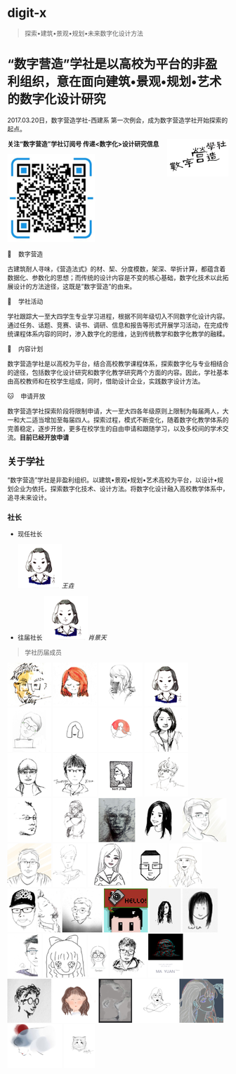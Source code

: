# digit-x
> 探索•建筑•景观•规划•未来数字化设计方法

# “数字营造”学社是以高校为平台的非盈利组织，意在面向建筑•景观•规划•艺术的数字化设计研究

2017.03.20日，数字营造学社-西建系 第一次例会，成为数字营造学社开始探索的起点。

<img src="./imgs/signature_black.png" height="auto" width="auto"  title="digit-x" style="float:right">

**关注“数字营造”学社订阅号  传递<数字化>设计研究信息**

<img src="./imgs/wechat.jpg" height="200" width="auto"  title="digit-x">

🐆&nbsp;&nbsp;&nbsp;&nbsp;数字营造

古建筑耐人寻味，《营造法式》的材、栔、分度模数，架深、举折计算，都蕴含着数据化、参数化的思想；而传统的设计内容是不变的核心基础，数字化技术以此拓展设计的方法途径，这既是”数字营造”的由来。

🐣&nbsp;&nbsp;&nbsp;&nbsp;学社活动

学社跟踪大一至大四学生专业学习进程，根据不同年级切入不同数字化设计内容。通过任务、话题、竞赛、读书、调研、信息和报告等形式开展学习活动，在完成传统课程体系内容的同时，渗入数字化的思维，达到传统教学和数字化教学的融糅。

🐞&nbsp;&nbsp;&nbsp;&nbsp;内容计划

数字营造学社是以高校为平台，结合高校教学课程体系，探索数字化与专业相结合的途径，包括数字化设计研究和数字化教学研究两个方面的内容。因此，学社基本由高校教师和在校学生组成，同时，借助设计企业，实践数字设计方法。

🐱&nbsp;&nbsp;&nbsp;&nbsp;申请开放

数字营造学社探索阶段将限制申请，大一至大四各年级原则上限制为每届两人，大一和大二适当增加至每届四人。探索过程，模式不断变化，随着数字化教学体系的完善稳定，逐步开放，更多在校学生的自由申请和跟随学习，以及多校间的学术交流。**目前已经开放申请**

## 关于学社
“数字营造”学社是非盈利组织。以建筑•景观•规划•艺术高校为平台，以设计•规划企业为依托，探索数字化技术、设计方法。将数字化设计融入高校教学体系中，追寻未来设计。
### 社长

* 现任社长

  <img title="Wang Yaoyao(Artist)The little flower lies in the dust.It sought the path of the butterfly." src="./imgs/0005.jpg" height="100" width="auto" /><em>王垚</em>

* 往届社长
  <img title="Wang Yaoyao(Artist)The little flower lies in the dust.It sought the path of the butterfly." src="./imgs/0005.jpg" height="100" width="auto" /><em>肖景天</em>

> 学社历届成员

<p float="left">
  <img title="richie bao(Designer)Living from your heart!" src="./imgs/0002.jpg" height="100" width="auto"/>
  <img title="Dora Wang(Planner)Doing real and permanent good" src="./imgs/0003.jpg" height="100" width="auto" />
  <img title="X Tuan(Designer)innovation, or death" src="./imgs/0004.jpg" height="100" width="auto" />
  <img title="Wang Yaoyao(Artist)The little flower lies in the dust.It sought the path of the butterfly." src="./imgs/0005.jpg" height="100" width="auto" />
  <img title="PokerFace(Designer)Do my best today" src="./imgs/0006.jpg" height="100" width="auto" />
  <img title="STONE(Designer)It takes time" src="./imgs/0007.jpg" height="100" width="auto" />
  <img title="Ruby Lobster(Designr)A journey of a thousand miles begins with a single step." src="./imgs/0008.jpg" height="100" width="auto" />
  <img title="O(Designer)We can't connect the dots looking forward，but we can connect them looking backwards." src="./imgs/0009.jpg" height="100" width="auto" />
  <img title="Molly(Designer)Enjoying the life." src="./imgs/0010.jpg" height="100" width="auto" />
  <img title="Justyn Xiao(Designer)Thinking will not overcome fear but action will" src="./imgs/0011.jpg" height="100" width="auto" />
  <img title="Sun Jiro(Designer)La bellezza e' tragedia di origine" src="./imgs/0012.jpg" height="100" width="auto" />
  <img title="WeHaiCH(Designer)WULA" src="./imgs/0013.png" height="100" width="auto" />
  <img title="Kcaco Wen(ECD)Veni vidi vici" src="./imgs/0014.jpg" height="100" width="auto" />
  <img title="Reva_Lee(Designer)When technology to realize its real mission, it sublimated for art." src="./imgs/0015.jpg" height="100" width="auto" />
  <img title="Cidgen bye(designer)Follow your heart!" src="./imgs/0016.jpg" height="100" width="auto" />
  <img title="Celia(landscape)let's move on" src="./imgs/0017.jpg" height="100" width="auto" />
  <img title="brief(architect)endeavor in the bumpy ride" src="./imgs/0018.png" height="100" width="auto" />
  <img title="BingZike(scholar)Never throw away your shot, nor your brain." src="./imgs/0019.jpg" height="100" width="auto" />
  <img title="GaoMr(Designer)God help those who help themselves." src="./imgs/0020.jpg" height="100" width="auto" />
  <img title="JingRo(scholar)belloc" src="./imgs/0021.jpg" height="100" width="auto" />
  <img title="QingMu(landscape)The Pleasure Principle" src="./imgs/0022.jpg" height="100" width="auto" />
  <img title="Echo(landscape)The first step is everything" src="./imgs/0023.jpg" height="100" width="auto" />
  <img title="Master Huang(Wooden Designer)Stay hungry&Stay foolish&Stay real" src="./imgs/0024.jpg" height="100" width="auto" />
  <img title="Tianxi Zhou(scholar)Life is rife with question thatbaffle. All we can do is carry on" src="./imgs/0025.png" height="100" width="auto" />
  <img title="Z Chen(architect)Man proposes,God dispose." src="./imgs/0026.jpg" height="100" width="auto" />
  <img title="HaoLin(Landscape architect)let life be beautiful like summer flowers and death like autumn leaves" src="./imgs/0027.png" height="100" width="auto" />
  <img title="Little Moth(Designer)Follow your heart and be yourself" src="./imgs/0028.jpg" height="100" width="auto" />
  <img title="Shannon(Designer)Accept and change." src="./imgs/0029.jpg" height="100" width="auto" />
  <img title="" src="./imgs/0030.png" height="100" width="auto" />
  <img title="" src="./imgs/0031.jpg" height="100" width="auto" />
  <img title="" src="./imgs/0032.jpg" height="100" width="auto" />
  <img title="" src="./imgs/0033.jpg" height="100" width="auto" />
  <img title="" src="./imgs/0034.jpg" height="100" width="auto" />
  <img title="" src="./imgs/0035.jpg" height="100" width="auto" />
  <img title="" src="./imgs/0036.jpg" height="100" width="auto" />
  <img title="" src="./imgs/0037.jpg" height="100" width="auto" />
  <img title="" src="./imgs/0038.jpg" height="100" width="auto" />
  <img title="" src="./imgs/0039.png" height="100" width="auto" />
  <img title="" src="./imgs/0040.jpg" height="100" width="auto" />
  <img title="" src="./imgs/0041.jpg" height="100" width="auto" />





</p>



